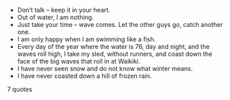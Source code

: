  - Don’t talk – keep it in your heart.
 - Out of water, I am nothing.
 - Just take your time – wave comes. Let the other guys go, catch another one.
 - I am only happy when I am swimming like a fish.
 - Every day of the year where the water is 76, day and night, and the waves roll high, I take my sled, without runners, and coast down the face of the big waves that roll in at Waikiki.
 - I have never seen snow and do not know what winter means.
 - I have never coasted down a hill of frozen rain.

7 quotes